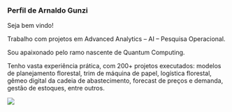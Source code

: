 ### Perfil de Arnaldo Gunzi

Seja bem vindo!

Trabalho com projetos em Advanced Analytics – AI – Pesquisa Operacional.

Sou apaixonado pelo ramo nascente de Quantum Computing.

Tenho vasta experiência prática, com 200+ projetos executados: modelos de planejamento florestal, trim de máquina de papel, logística florestal, gêmeo digital da cadeia de abastecimento, forecast de preços e demanda, gestão de estoques, entre outros.

![](https://ideiasesquecidas.files.wordpress.com/2020/04/fotopomi.jpg?w=597)
